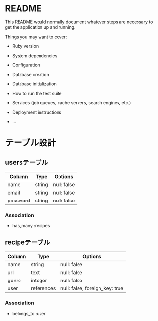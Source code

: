 # README

This README would normally document whatever steps are necessary to get the
application up and running.

Things you may want to cover:

* Ruby version

* System dependencies

* Configuration

* Database creation

* Database initialization

* How to run the test suite

* Services (job queues, cache servers, search engines, etc.)

* Deployment instructions

* ...

# テーブル設計

## usersテーブル

| Column   | Type   | Options     |
| -------- | ------ | ----------- |
| name     | string | null: false |
| email    | string | null: false |
| password | string | null: false |

### Association
- has_many :recipes


## recipeテーブル

| Column | Type       | Options                        |
| ------ | ---------- | ------------------------------ |
| name   | string     | null: false                    |
| url    | text       | null: false                    |
| genre  | integer    | null: false                    |
| user   | references | null: false, foreign_key: true |

### Association
- belongs_to :user